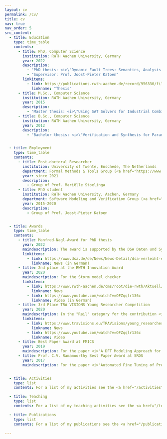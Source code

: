 ```yaml
---
layout: cv
permalink: /cv/
title: cv
nav: true
nav_order: 5
src_content:
  - title: Education
    type: time_table
    contents:
      - title: PhD, Computer Science
        institution: RWTH Aachen University, Germany
        year: 2022
        description:
          - "PhD thesis: <i>\"Dynamic Fault Trees: Semantics, Analysis and Applications\"</i>"
          - "Supervisor: Prof. Joost-Pieter Katoen"
        linkitems:
          - link: https://publications.rwth-aachen.de/record/956330/files/956330.pdf
            linkname: "Thesis"
      - title: M.Sc., Computer Science
        institution: RWTH Aachen University, Germany
        year: 2015
        description:
          - "Master thesis: <i>\"Using SAT Solvers for Industrial Combinatorial Problems\"<i>"
      - title: B.Sc., Computer Science
        institution: RWTH Aachen University, Germany
        year: 2012
        description:
          - "Bachelor thesis: <i>\"Verification and Synthesis for Parametric Markov Chains\"</i>"


  - title: Employment
    type: time_table
    contents:
      - title: Post-doctoral Researcher
        institution: University of Twente, Enschede, The Netherlands
        department: Formal Methods & Tools Group (<a href="https://www.utwente.nl/en/eemcs/fmt/">FMT</a>)
        year: since 2021
        description:
          - Group of Prof. Mariëlle Stoelinga
      - title: PhD student
        institution: RWTH Aachen University, Aachen, Germany
        department: Software Modeling and Verification Group (<a href="https://moves.rwth-aachen.de/">MOVES</a>)
        year: 2015-2020
        description:
          - Group of Prof. Joost-Pieter Katoen


  - title: Awards
    type: time_table
    contents:
      - title: Manfred-Nagl-Award for PhD thesis
        year: 2022
        maindescription: The award is supported by the DSA Daten und Systemtechnik GmbH and honours outstanding dissertations in computer science with the potential to implement the researched solution in the form of a company start-up.
        linkitems:
          - link: https://www.dsa.de/de/News/News-Detail/dsa-verleiht-erstmalig-manfred-nagl-preis-innerhalb-der-fachgruppe-informatik-an-der-rwth-aachen-university.html
            linkname: News (in German)
      - title: 2nd place at the RWTH Innovation Award
        year: 2020
        maindescription: For the Storm model checker
        linkitems:
          - link: https://www.rwth-aachen.de/cms/root/die-rwth/Aktuell/Pressemitteilungen/Maerz-2021/~mzsyp/Ausgezeichnete-Ideen-fuer-eine-starke-Aa/?lidx=1
            linkname: News
          - link: https://www.youtube.com/watch?v=OFZqqlr136c
            linkname: Video (in German)
      - title: 3rd Place TRA VISIONS Young Researcher Competition
        year: 2020
        maindescription: In the "Rail" category for the contribution <i>"Reliability analysis of railway station infrastructure based on dynamic fault trees</i>
        linkitems:
          - link: https://www.travisions.eu/TRAVisions/young_researcher_results_2020/
            linkname: News
          - link: https://www.youtube.com/watch?v=OFZqqlr136c
            linkname: Video
      - title: Best Paper Award at FMICS
        year: 2019
        maindescription: For the paper <i>"A DFT Modeling Approach for Infrastructure Reliability Analysis of Railway Station Areas"</i>
      - title: Prof. C.V. Ramamoorthy Best Paper Award at SRDS
        year: 2017
        maindescription: For the paper <i>"Automated Fine Tuning of Probabilistic Self-Stabilizing Algorithms"</i>


  - title: Activities
    type: list
    contents: For a list of my activities see the <a href="/activities">activities page</a>.

  - title: Teaching
    type: list
    contents: For a list of my teaching activities see the <a href="/teaching">teaching page</a>.

  - title: Publications
    type: list
    contents: For a list of my publications see the <a href="/publications">publications page</a>.

---
```

